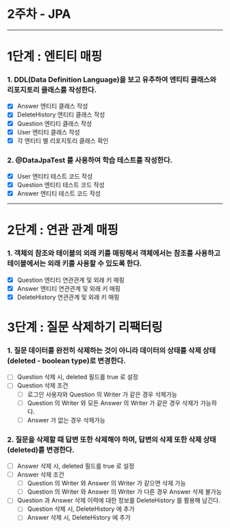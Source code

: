 #  2주차 - JPA

---

# 1단계 : 엔티티 매핑

### 1. DDL(Data Definition Language)을 보고 유추하여 엔티티 클래스와 리포지토리 클래스를 작성한다.
- [X] Answer 엔티티 클래스 작성
- [X] DeleteHistory 엔티티 클래스 작성
- [X] Question 엔티티 클래스 작성
- [X] User 엔티티 클래스 작성
- [X] 각 엔티티 별 리포지토리 클래스 확인

### 2. @DataJpaTest 를 사용하여 학습 테스트를 작성한다.
- [X] User 엔티티 테스트 코드 작성
- [X] Question 엔티티 테스트 코드 작성
- [X] Answer 엔티티 테스트 코드 작성

---

# 2단계 : 연관 관계 매핑

### 1. 객체의 참조와 테이블의 외래 키를 매핑해서 객체에서는 참조를 사용하고 테이블에서는 외래 키를 사용할 수 있도록 한다.
- [x] Question 엔티티 연관관계 및 외래 키 매핑
- [X] Answer 엔티티 연관관계 및 외래 키 매핑
- [X] DeleteHistory 연관관계 및 외래 키 매핑

# 3단계 : 질문 삭제하기 리팩터링

### 1. 질문 데이터를 완전히 삭제하는 것이 아니라 데이터의 상태를 삭제 상태(deleted - boolean type)로 변경한다.
- [ ] Question 삭제 시, deleted 필드를 true 로 설정
- [ ] Question 삭제 조건
    - [ ] 로그인 사용자와 Question 의 Writer 가 같은 경우 삭제가능
    - [ ] Question 의 Writer 와 모든 Answer 의 Writer 가 같은 경우 삭제가 가능하다.
    - [ ] Answer 가 없는 경우 삭제가능

### 2. 질문을 삭제할 때 답변 또한 삭제해야 하며, 답변의 삭제 또한 삭제 상태(deleted)를 변경한다.
- [ ] Answer 삭제 시, deleted 필드를 true 로 설정
- [ ] Answer 삭제 조건
    - [ ] Question 의 Writer 와 Answer 의 Writer 가 같으면 삭제 가능
    - [ ] Question 의 Writer 와 Answer 의 Writer 가 다른 경우 Answer 삭제 불가능
- [ ] Question 과 Answer 삭제 이력에 대한 정보를 DeleteHistory 를 활용해 남긴다.
    - [ ] Question 삭제 시, DeleteHistory 에 추가
    - [ ] Answer 삭제 시, DeleteHistory 에 추가
